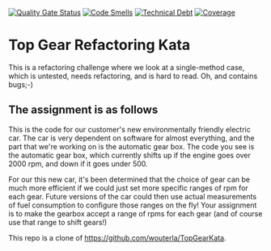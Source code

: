 [![Quality Gate Status](https://sonarcloud.io/api/project_badges/measure?project=oussamabadr_TopGear&metric=alert_status)](https://sonarcloud.io/dashboard?id=oussamabadr_TopGear) [![Code Smells](https://sonarcloud.io/api/project_badges/measure?project=oussamabadr_TopGear&metric=code_smells)](https://sonarcloud.io/dashboard?id=oussamabadr_TopGear) [![Technical Debt](https://sonarcloud.io/api/project_badges/measure?project=oussamabadr_TopGear&metric=sqale_index)](https://sonarcloud.io/dashboard?id=oussamabadr_TopGear) [![Coverage](https://sonarcloud.io/api/project_badges/measure?project=oussamabadr_TopGear&metric=coverage)](https://sonarcloud.io/dashboard?id=oussamabadr_TopGear)


Top Gear Refactoring Kata
=========================

This is a refactoring challenge where we look at a single-method
case, which is untested, needs refactoring, and is hard to read. Oh,
and contains bugs;-)

The assignment is as follows
----------------------------

This is the code for our customer's new environmentally friendly electric car.
The car is very dependent on software for almost everything, and the part that we're
working on is the automatic gear box. The code you see is the automatic gear box, which
currently shifts up if the engine goes over 2000 rpm, and down if it goes under 500.

For our this new car, it's been determined that the choice of gear can be much
more efficient if we could just set more specific ranges of rpm for each gear.
Future versions of the car could then use actual measurements of fuel consumption
to configure those ranges on the fly!
Your assignment is to make the gearbox accept a range of rpms for each gear (and
of course use that range to shift gears!)


This repo is a clone of https://github.com/wouterla/TopGearKata.
